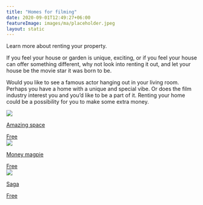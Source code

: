 ```yaml
---
title: "Homes for filming"
date: 2020-09-01T12:49:27+06:00
featureImage: images/ma/placeholder.jpeg
layout: static
---
```


Learn more about renting your property.

If you feel your house or garden is unique, exciting, or if you feel your house can offer something different, why not look into renting it out, and let your house be the movie star it was born to be.

Would you like to see a famous actor hanging out in your living room. Perhaps you have a home with a unique and special vibe. Or does the film industry interest you and you’d like to be a part of it. Renting your home could be a possibility for you to make some extra money.

<a class="ma-link" href="https://amazingspace.co.uk/"><div class="ma-card"><div class="ma-icon"><img src ="/images/icon-check.png"/></div><div class="ma-name"><p>Amazing space</p></div><div class="ma-paid-text"><span>Free</span></div></div></a><a class="ma-link" href="https://www.moneymagpie.com/make-money/renting-your-home-as-a-film-set-2"><div class="ma-card"><div class="ma-icon"><img src ="/images/icon-check.png"/></div><div class="ma-name"><p>Money magpie</p></div><div class="ma-paid-text"><span>Free</span></div></div></a><a class="ma-link" href="https://www.saga.co.uk/magazine/money/personal-finance/making-money/earn-money-renting-your-home-to-film-and-tv-companies"><div class="ma-card"><div class="ma-icon"><img src ="/images/icon-check.png"/></div><div class="ma-name"><p>Saga</p></div><div class="ma-paid-text"><span>Free</span></div></div></a>  

<br/><br/>






